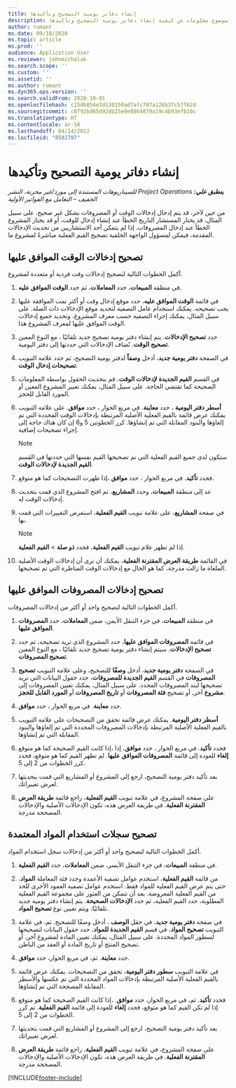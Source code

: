 ```yaml
---
title: إنشاء دفاتر يومية التصحيح وتأكيدها
description: يقدم هذا الموضوع معلومات عن كيفية إنشاء دفاتر يومية التصحيح وتأكيدها.
author: rumant
ms.date: 09/18/2020
ms.topic: article
ms.prod: ''
audience: Application User
ms.reviewer: johnmichalak
ms.search.scope: ''
ms.custom: ''
ms.assetid: ''
ms.author: rumant
ms.dyn365.ops.version: ''
ms.search.validFrom: 2020-10-01
ms.openlocfilehash: c15db854e3d130150ad7afc707a126b37c57f62d
ms.sourcegitcommit: c0792bd65d92db25e0e8864879a19c4b93efb10c
ms.translationtype: HT
ms.contentlocale: ar-SA
ms.lasthandoff: 04/14/2022
ms.locfileid: "8582787"
---
```

# <a name="create-and-confirm-correction-journals"></a>إنشاء دفاتر يومية التصحيح وتأكيدها

_**ينطبق علي:** ‏‫Project Operations للسيناريوهات المستندة إلى مورد/غير مخزنة‬، ‏‫النشر الخفيف – التعامل مع الفواتير الأولية‬_

من حين لآخر، قد يتم إدخال إدخالات الوقت أو المصروفات بشكل غير صحيح. على سبيل المثال، قد يختار المستشار التاريخ الخطأ عند إنشاء إدخال للوقت، أو قد يختار المشروع الخطأ عند إدخال المصروفات. إذا لم يتمكن أحد الاستشاريين من تحديث الإدخالات المقدمة، فيمكن لمسؤول الواجهة الخلفية تصحيح القيم الفعلية مباشرةً لمشروع ما.

## <a name="correct-approved-time-entries"></a>تصحيح إدخالات الوقت الموافق عليها     

أكمل الخطوات التالية لتصحيح إدخالات وقت فردية أو متعددة لمشروع.

1. في منطقة **المبيعات**، حدد **المعاملات‬**، ثم حدد **الوقت الموافق عليه‬**. 

2. في قائمة **الوقت الموافق عليه‬**، حدد موقع إدخال وقت أو أكثر تمت الموافقة عليها يجب تصحيحه. يمكنك استخدام عامل التصفية لتحديد موقع الإدخالات ذات الصلة. على سبيل المثال، يمكنك إجراء التصفية حسب معرف المشروع، وتحديد جميع إدخالات الوقت الموافق عليها لمعرف المشروع هذا.

3. حدد **تصحيح الإدخالات**. يتم إنشاء دفتر يومية تصحيح جديد تلقائيًا ، مع النوع المعين **تصحيح الوقت**. تُضاف الإدخالات التي حددتها إلى دفتر اليومية. 

4. في الصفحة **دفتر يومية جديد**، أدخل **وصفاً** لدفتر يومية التصحيح، ثم حدد علامة التبويب **تصحيحات إدخال الوقت**.  

5. في القسم **القيم الجديدة لإدخالات الوقت**، قم بتحديث الحقول بواسطة المعلومات الصحيحة كما تقتضي الحاجة. على سبيل المثال، يمكنك تغيير المشروع المعين أو المورد القابل للحجز.

6. حدد **معاينة**. في مربع الحوار ، حدد **موافق**. على علامة التبويب‏‎ **أسطر دفتر اليومية** ، يمكنك عرض قائمة بالقيم الفعلية الأصلية المرتبطة بإدخالات الوقت المحددة التي تم إلغاؤها والبنود المقابلة التي تم إنشاؤها. كرر الخطوتين 5 و6 إن كان هناك حاجة إلى إجراء تصحيحات إضافية. 

    > [!NOTE]
    > ستكون لدى جميع القيم الفعلية التي تم تصحيحها القيم نفسها التي حددتها في القسم **القيم الجديدة لإدخالات الوقت‬**.

7. إذا ظهرت التصحيحات كما هو متوقع‏‎، فحدد **تأكيد**. في مربع الحوار ، حدد **موافق**.

8. عد إلى منطقة **المبيعات**، وحدد **المشاريع**، ثم افتح المشروع الذي قمت بتحديث إدخالات الوقت له. 

9. في صفحة **المشاريع**، على علامة تبويب **القيم الفعلية**، استعرض التغييرات التي قمت بها. 

    > [!NOTE]
    > إذا لم تظهر علام تبويب **القيم الفعلية**، فحدد **ذو صلة** > **القيم الفعلية**.  

10. في القائمة **طريقة العرض المقترنة الفعلية‬**، يمكنك أن ترى أن إدخالات الوقت الأصلية الملغاة ما زالت مدرجة، كما هو الحال مع إدخالات الوقت المناظرة التي تم تصحيحها. 

 
## <a name="correct-approved-expense-entries"></a>تصحيح إدخالات المصروفات الموافق عليها

أكمل الخطوات التالية لتصحيح واحد أو أكثر من إدخالات المصروفات. 

1. في منطقة **المبيعات**، في جزء التنقل الأيمن، ضمن **المعاملات**، حدد **المصروفات الموافق عليها‬**.

2. في قائمة **المصروفات الموافق عليها‬**، حدد المشروع الذي تريد تصحيحه، ثم حدد **تصحيح الإدخالات**. سيتم إنشاء دفتر يومية تصحيح جديد تلقائيًا ، مع النوع المعين **تصحيح المصروفات**. 

3. في الصفحة **دفتر يومية جديد**، أدخل **وصفًا** للتصحيح، وعلى علامة التبويب **تصحيح المصروفات** في القسم **القيم الجديدة للمصروفات‬**، حدد حقول البيانات التي تريد تصحيحها لبند المصروفات المحدد. على سبيل المثال، يمكنك تعيين المصروفات إلى **مشروع** آخرـ أو تصحيح **فئة المصروفات** أو **تاريخ المصروفات** أو **المورد القابل للحجز**.

4. حدد **معاينة**. في مربع الحوار ، حدد **موافق**. 

5. تحقق من التصحيحات على علامة التبويب‏‎ **أسطر دفتر اليومية**. يمكنك عرض قائمة بالقيم الفعلية الأصلية المرتبطة بإدخالات المصروفات المحددة التي تم إلغاؤها والبنود المقابلة التي تم إنشاؤها.

6. إذا كانت القيم الصحيحة كما هو متوقع‏‎، فحدد **تأكيد**. في مربع الحوار ، حدد **موافق.** إذا لم تظهر القيم كما هو متوقع، فحدد‏‎ **إلغاء** للعودة إلى قائمة **المصروفات الموافق عليها**. كرر الخطوات من 2 إلى 5. 

7. بعد تأكيد دفتر يومية التصحيح، ارجع إلى المشروع أو المشاريع التي قمت بتحديثها لعرض تغييراتك.

8. على صفحة المشروع، في علامة تبويب **القيم الفعلية**، راجع قائمة **طريقة العرض المقترنة الفعلية**. في طريقة العرض هذه، تكون الإدخالات الأصلية والإدخالات المصححة مدرجة.


## <a name="correct-approved-material-usage-logs"></a>تصحيح سجلات استخدام المواد المعتمدة

أكمل الخطوات التالية لتصحيح واحد أو أكثر من إدخالات سجل استخدام المواد.

1. في منطقة **المبيعات**، في جزء التنقل الأيسر، ضمن **المعاملات**، حدد **القيم الفعلية**.

2. من قائمة **القيم الفعلية**، استخدم عوامل تصفية الأعمدة وحدد فئة المعاملة **المواد**، حتى يتم عرض القيم الفعلية للمواد فقط. استخدم عوامل تصفية العمود الأخرى للحد من القيم الفعلية المعروضة. بعد أن تتمكن من العثور على مجموعة القيم الفعلية المطلوبة، حدد القيم الفعلية، ثم حدد **الإدخالات الصحيحة**. يتم إنشاء دفتر يومية جديد تلقائيًا، ويتم تعيين نوع **تصحيح المواد**.

3. في صفحة **دفتر يومية جديد**، في حقل **الوصف** ، أدخل وصفًا للتصحيح. ثم، في علامة التبويب **تصحيح المواد**، في قسم **القيم الجديدة للمواد**، حدد حقول البيانات لتصحيحها لسطور المواد المحددة. على سبيل المثال، يمكنك تعيين المادة لمشروع آخر، أو تصحيح المنتج أو تاريخ المادة أو العقد من الباطن.

4. حدد **معاينة**. ثم، في مربع الحوار، حدد **موافق**.

5. في علامة التبويب **سطور دفتر اليومية**، تحقق من التصحيحات. يمكنك عرض قائمة بالقيم الفعلية الأصلية المرتبطة بإدخالات المواد المحددة التي تم عكسها والأسطر المقابلة المصححة التي تم إنشاؤها.

6. إذا كانت القيم الصحيحة كما هو متوقع‏‎، فحدد **تأكيد**. ثم، في مربع الحوار، حدد **موافق**. إذا لم تكن القيم كما هو متوقع، فحدد **إلغاء** للعودة إلى قائمة **القيم الفعلية**. ثم كرر الخطوات من 2 إلى 5.

7. بعد تأكيد دفتر يومية التصحيح، ارجع إلى المشروع أو المشاريع التي قمت بتحديثها لعرض تغييراتك.

8. على صفحة المشروع، في علامة تبويب **القيم الفعلية**، راجع قائمة **طريقة العرض المقترنة الفعلية**. في طريقة العرض هذه، تكون الإدخالات الأصلية والإدخالات المصححة مدرجة.


[!INCLUDE[footer-include](../includes/footer-banner.md)]
